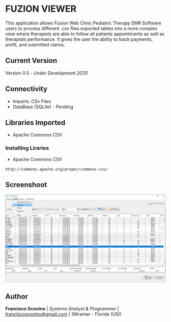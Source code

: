 
# FUZION VIEWER

This application allows Fusion Web Clinic Pediatric Therapy EMR Software users to process different .csv files exported tables into a more complex view where therapists are able to follow all patients appointments as well as therapists performance. It gives the user the ability to track payments, profit, and submitted claims.

## Current Version
Version 0.5 - *Under Development 2020*

## Connectivity

* Imports .CSv Files
* DataBase (SQLite) - Pending

## Libraries Imported

* Apache Commons CSV

### Installing Liraries

* Apache Commons CSV
```
http://commons.apache.org/proper/commons-csv/
```

## Screenshoot

![Screenshoot](https://github.com/fscovino/Fuzion-Viewer/blob/master/FV_screenshoot.png)

## Author

**Francisco Scovino** | *Systems Analyst & Programmer* | [franciscoscovino@gmail.com](mailto:franciscoscovino@gmail.com) | (Miramar - Florida (US))